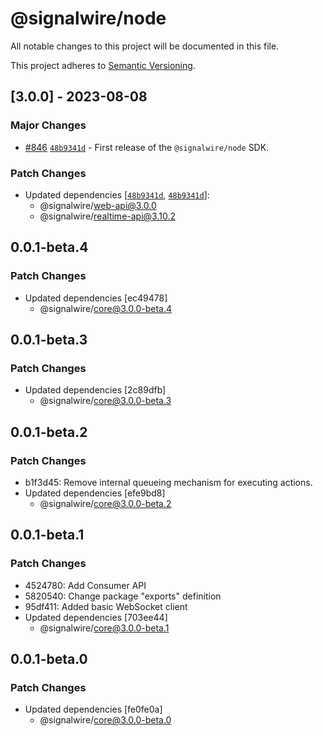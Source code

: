 # @signalwire/node

All notable changes to this project will be documented in this file.

This project adheres to [Semantic Versioning](https://semver.org/spec/v2.0.0.html).

## [3.0.0] - 2023-08-08

### Major Changes

- [#846](https://github.com/signalwire/signalwire-js/pull/846) [`48b9341d`](https://github.com/signalwire/signalwire-js/commit/48b9341d11238f9842b854205a28d0f4dc3aee8d) - First release of the `@signalwire/node` SDK.

### Patch Changes

- Updated dependencies [[`48b9341d`](https://github.com/signalwire/signalwire-js/commit/48b9341d11238f9842b854205a28d0f4dc3aee8d), [`48b9341d`](https://github.com/signalwire/signalwire-js/commit/48b9341d11238f9842b854205a28d0f4dc3aee8d)]:
  - @signalwire/web-api@3.0.0
  - @signalwire/realtime-api@3.10.2

## 0.0.1-beta.4

### Patch Changes

- Updated dependencies [ec49478]
  - @signalwire/core@3.0.0-beta.4

## 0.0.1-beta.3

### Patch Changes

- Updated dependencies [2c89dfb]
  - @signalwire/core@3.0.0-beta.3

## 0.0.1-beta.2

### Patch Changes

- b1f3d45: Remove internal queueing mechanism for executing actions.
- Updated dependencies [efe9bd8]
  - @signalwire/core@3.0.0-beta.2

## 0.0.1-beta.1

### Patch Changes

- 4524780: Add Consumer API
- 5820540: Change package "exports" definition
- 95df411: Added basic WebSocket client
- Updated dependencies [703ee44]
  - @signalwire/core@3.0.0-beta.1

## 0.0.1-beta.0

### Patch Changes

- Updated dependencies [fe0fe0a]
  - @signalwire/core@3.0.0-beta.0
